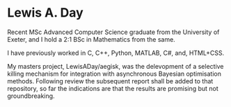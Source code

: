 # Lewis A. Day

Recent MSc Advanced Computer Science graduate from the University of Exeter, and I hold a 2:1 BSc in Mathematics from the same.

I have previously worked in C, C++, Python, MATLAB, C#, and, HTML+CSS.

My masters project, LewisADay/aegisk, was the delevopment of a selective killing mechanism for integration with asynchronous Bayesian optimisation methods. Following review the subsequent report shall be added to that repository, so far the indications are that the results are promising but not groundbreaking.

<!---
LewisADay/LewisADay is a ✨ special ✨ repository because its `README.md` (this file) appears on your GitHub profile.
You can click the Preview link to take a look at your changes.
--->

